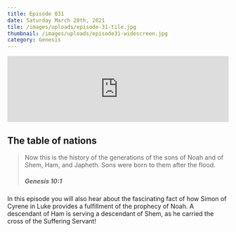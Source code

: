 ```yaml
---
title: Episode 031
date: Saturday March 20th, 2021
tile: /images/uploads/episode-31-tile.jpg
thumbnail: /images/uploads/episode31-widescreen.jpg
category: Genesis
---
```

<iframe title="0031 - The table of nations" allowtransparency="true" height="150" width="100%" style="border: none;" scrolling="no" data-name="pb-iframe-player" src="https://www.podbean.com/player-v2/?i=ynwe5-fe4f64-pb&from=pb6admin&download=1&share=1&download=1&rtl=0&fonts=Arial&skin=1&btn-skin=7"></iframe>

## The table of nations

<!--StartFragment-->

> Now this is the history of the generations of the sons of Noah and of Shem, Ham, and Japheth. Sons were born to them after the flood.
>
> ##### Genesis 10:1

<!--EndFragment-->

In this episode you will also hear about the fascinating fact of how Simon of Cyrene in Luke provides a fulfillment of the prophecy of Noah.  A descendant of Ham is serving a descendant of Shem, as he carried the cross of the Suffering Servant!